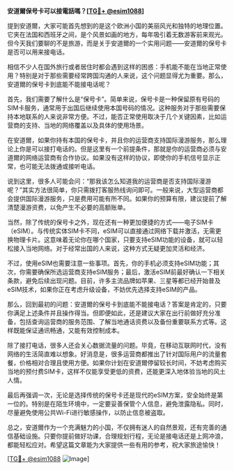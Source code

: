 **安道爾保号卡可以接電話嗎？[[TG💪+ @esim1088](https://t.me/s/esim1088)]**

提到安道爾，大家可能首先想到的是这个欧洲小国的美丽风光和独特的地理位置。它夹在法国和西班牙之间，是个风景如画的地方，每年吸引着无数游客前来观光。但今天我们要聊的不是旅游，而是关于安道爾的一个实用问题——安道爾的保号卡是否可以用来接电话。

相信不少人在国外旅行或者居住时都会遇到这样的困惑：手机能不能在当地正常使用？特别是对于那些需要经常跨国沟通的人来说，这个问题显得尤为重要。那么，安道爾的保号卡到底能不能接电话呢？

首先，我们需要了解什么是“保号卡”。简单来说，保号卡是一种保留原有号码的SIM卡服务，通常用于出国后继续使用本国号码的情况。这种服务对于那些需要保持本地联系的人来说非常方便。不过，能否正常使用取决于几个关键因素，比如运营商的支持、当地的网络覆盖以及具体的使用场景。

在安道爾，如果你持有本国的保号卡，并且你的运营商支持国际漫游服务，那么理论上你是可以接打电话的。但是这里有一个前提条件，那就是你的运营商必须与安道爾的网络运营商有合作协议。如果没有这样的协议，即使你的手机信号显示正常，也可能无法拨通或接听电话。

说到这里，很多人可能会问：“那我该怎么知道我的运营商是否支持国际漫游呢？”其实方法很简单，你只需拨打客服热线询问即可。一般来说，大型运营商都会提供国际漫游服务，只是费用可能有所不同。如果你的预算有限，建议提前了解清楚漫游资费，以免产生不必要的高额账单。

当然，除了传统的保号卡之外，现在还有一种更加便捷的方式——电子SIM卡（eSIM）。与传统实体SIM卡不同，eSIM可以直接通过网络下载并激活，无需更换物理卡片。这意味着无论你在哪个国家，只要支持eSIM功能的设备，就可以轻松接入当地网络。对于经常出国的人来说，这种方式无疑更加灵活和经济。

不过，使用eSIM也需要注意一些事项。首先，你的手机必须支持eSIM功能；其次，你需要确保所选运营商支持eSIM服务；最后，激活eSIM前最好确认一下相关条款，避免后续出现问题。目前，许多主流品牌如苹果、三星等都已经开始普及eSIM技术，如果你正在考虑升级设备，不妨优先选择支持eSIM的产品。

那么，回到最初的问题：安道爾的保号卡到底能不能接电话？答案是肯定的，只要你满足上述条件并且操作得当。但即便如此，还是建议大家在出行前做好充分准备，包括查询运营商的服务范围、了解当地通话资费以及备份重要联系方式等。这样既能保证通讯畅通，又能有效控制成本。

除了接打电话，很多人还会关心数据流量的问题。毕竟，在移动互联网时代，没有网络的生活简直难以想象。好消息是，很多运营商都推出了针对国际用户的流量套餐，价格相对合理且使用方便。如果你计划在安道爾停留较长时间，不妨考虑购买当地的预付费SIM卡，这样不仅能享受更低的资费，还能更深入地体验当地的风土人情。

最后再强调一次，无论是选择传统的保号卡还是现代的eSIM方案，安全始终是第一位的。特别是在陌生环境中，一定要妥善保管个人信息，避免泄露隐私。同时，尽量避免使用公共Wi-Fi进行敏感操作，以防止信息被盗取。

总之，安道爾作为一个充满魅力的小国，不仅拥有迷人的自然景观，还有完善的通信基础设施。只要你提前做好功课，合理规划行程，无论是接电话还是上网冲浪，都能轻松应对。希望这篇文章能为大家提供一些有用的参考，祝大家旅途愉快！

[[TG💪+ @esim1088](https://t.me/s/esim1088) ![Image](https://i.postimg.cc/4NQfJmqS/Snipaste-2025-05-13-00-14-12.png)]